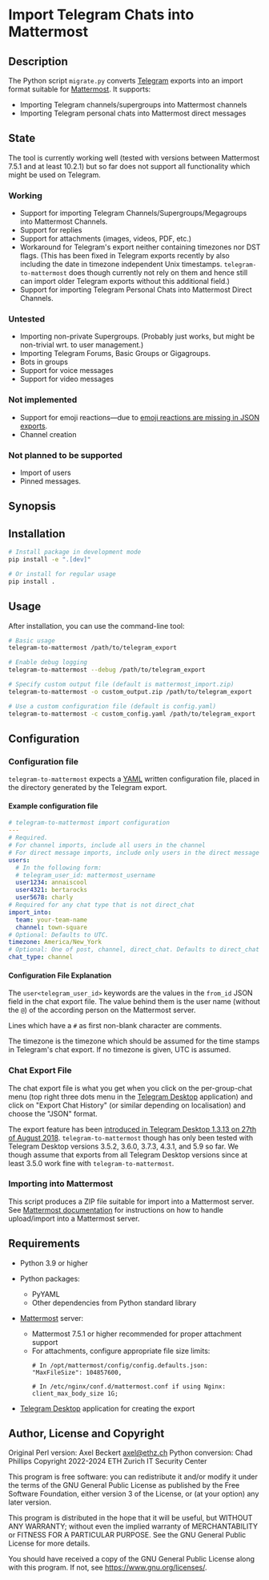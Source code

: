 Import Telegram Chats into Mattermost
====================================

Description
-----------

The Python script `migrate.py` converts [Telegram](https://telegram.org/) exports into an import format suitable for [Mattermost](https://mattermost.com/). It supports:

- Importing Telegram channels/supergroups into Mattermost channels
- Importing Telegram personal chats into Mattermost direct messages


State
-----

The tool is currently working well (tested with versions between Mattermost 7.5.1 and at least 10.2.1) but so far does not support all functionality which might be used on Telegram.

### Working

- Support for importing Telegram Channels/Supergroups/Megagroups into Mattermost Channels.
- Support for replies
- Support for attachments (images, videos, PDF, etc.)
- Workaround for Telegram's export neither containing timezones nor DST flags. (This has been fixed in Telegram exports recently by also including the date in timezone independent Unix timestamps. `telegram-to-mattermost` does though currently not rely on them and hence still can import older Telegram exports without this additional field.)
- Support for importing Telegram Personal Chats into Mattermost Direct Channels.

### Untested

- Importing non-private Supergroups. (Probably just works, but might be non-trivial wrt. to user management.)
- Importing Telegram Forums, Basic Groups or Gigagroups.
- Bots in groups
- Support for voice messages
- Support for video messages

### Not implemented

- Support for emoji reactions—due to [emoji reactions are missing in JSON exports](https://github.com/telegramdesktop/tdesktop/issues/16890).
- Channel creation

### Not planned to be supported

- Import of users
- Pinned messages.


Synopsis
--------

Installation
-----------

```bash
# Install package in development mode
pip install -e ".[dev]"

# Or install for regular usage
pip install .
```

Usage
-----

After installation, you can use the command-line tool:

```bash
# Basic usage
telegram-to-mattermost /path/to/telegram_export

# Enable debug logging
telegram-to-mattermost --debug /path/to/telegram_export

# Specify custom output file (default is mattermost_import.zip)
telegram-to-mattermost -o custom_output.zip /path/to/telegram_export

# Use a custom configuration file (default is config.yaml)
telegram-to-mattermost -c custom_config.yaml /path/to/telegram_export
```


Configuration
-------------

### Configuration file

`telegram-to-mattermost` expects a [YAML](https://yaml.org/) written configuration file, placed in the directory generated by the Telegram export.

#### Example configuration file

```yaml
# telegram-to-mattermost import configuration
---
# Required.
# For channel imports, include all users in the channel
# For direct message imports, include only users in the direct message group.
users:
  # In the following form:
  # telegram_user_id: mattermost_username
  user1234: annaiscool
  user4321: bertarocks
  user5678: charly
# Required for any chat type that is not direct_chat
import_into:
  team: your-team-name
  channel: town-square
# Optional: Defaults to UTC.
timezone: America/New_York
# Optional: One of post, channel, direct_chat. Defaults to direct_chat
chat_type: channel
```

#### Configuration File Explanation

The `user<telegram_user_id>` keywords are the values in the `from_id` JSON field in the chat export file. The value behind them is the user name (without the `@`) of the according person on the Mattermost server.

Lines which have a `#` as first non-blank character are comments.

The timezone is the timezone which should be assumed for the time stamps in Telegram's chat export.  If no timezone is given, UTC is assumed.

### Chat Export File

The chat export file is what you get when you click on the per-group-chat menu (top right three dots menu in the [Telegram Desktop](https://desktop.telegram.org/) application) and click on "Export Chat History" (or similar depending on localisation) and choose the "JSON" format.

The export feature has been [introduced in Telegram Desktop 1.3.13 on 27th of August 2018](https://telegram.org/blog/export-and-more). `telegram-to-mattermost` though has only been tested with Telegram Desktop versions 3.5.2, 3.6.0, 3.7.3, 4.3.1, and 5.9 so far. We though assume that exports from all Telegram Desktop versions since at least 3.5.0 work fine with `telegram-to-mattermost`.

### Importing into Mattermost

This script produces a ZIP file suitable for import into a Mattermost server. See [Mattermost documentation](https://docs.mattermost.com) for instructions on how to handle upload/import into a Mattermost server.

Requirements
------------

* Python 3.9 or higher

* Python packages:
  * PyYAML
  * Other dependencies from Python standard library

* [Mattermost](https://mattermost.com/) server:
  * Mattermost 7.5.1 or higher recommended for proper attachment support
  * For attachments, configure appropriate file size limits:
    ```
    # In /opt/mattermost/config/config.defaults.json:
    "MaxFileSize": 104857600,
    ```
    ```
    # In /etc/nginx/conf.d/mattermost.conf if using Nginx:
    client_max_body_size 1G;
    ```

* [Telegram Desktop](https://desktop.telegram.org/) application for creating the export


Author, License and Copyright
-----------------------------

Original Perl version: Axel Beckert <axel@ethz.ch>
Python conversion: Chad Phillips
Copyright 2022-2024 ETH Zurich IT Security Center

This program is free software: you can redistribute it and/or modify it under the terms of the GNU General Public License as published by the Free Software Foundation, either version 3 of the License, or (at your option) any later version.

This program is distributed in the hope that it will be useful, but WITHOUT ANY WARRANTY; without even the implied warranty of MERCHANTABILITY or FITNESS FOR A PARTICULAR PURPOSE.  See the GNU General Public License for more details.

You should have received a copy of the GNU General Public License along with this program.  If not, see https://www.gnu.org/licenses/.

